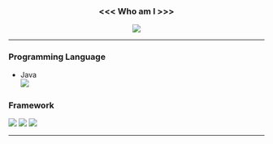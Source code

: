 <div align="center">

### <<< Who am I >>>
<a href="https://www.linkedin.com/in/su-yeon-koo-7222292b4/" target="_blank"><img src="https://img.shields.io/badge/LinkedIn-0A66C2?style=for-the-badge&logo=LinkedIn&logoColor=FFFF"/></a>

</div>

- - -
### Programming Language
- Java</br>
<a href="" target="_blank"><img src="https://img.shields.io/badge/Python-3776AB?style=for-the-badge&logo=Python&logoColor=FFFF"/></a>


### Framework
<a href="" target="_blank"><img src="https://img.shields.io/badge/Spring Boot-6DB33F?style=for-the-badge&logo=Spring Boot&logoColor=FFFF"/></a>
<a href="" target="_blank"><img src="https://img.shields.io/badge/Django-092E20?style=for-the-badge&logo=Django&logoColor=FFFF"/></a>
<a href="" target="_blank"><img src="https://img.shields.io/badge/React-61DAFB?style=for-the-badge&logo=React&logoColor=FFFF"/></a>

- - -
